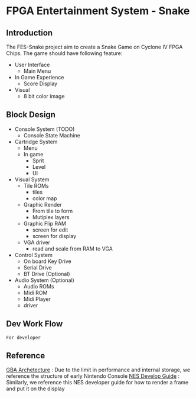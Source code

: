# FPGA Entertainment System - Snake
## Introduction
The FES-Snake project aim to create a Snake Game on Cyclone IV FPGA Chips. The game should have following feature:
+ User Interface
  + Main Menu
+ In Game Experience
  + Score Display
+ Visual
  + 8 bit color image

## Block Design
+ Console System (TODO)
  + Console State Machine
+ Cartridge System
  + Menu
  + In game
      + Sprit
      + Level
      + UI
+ Visual System
  + Tile ROMs
    + tiles
    + color map
  + Graphic Render
    + From tile to form
    + Mutiplex layers
  + Graphic Flip RAM
    + screen for edit
    + screen for display
  + VGA driver
    + read and scale from RAM to VGA
+ Control System
  + On board Key Drive
  + Serial Drive
  + BT Drive (Optional)
+ Audio System (Optional)
  + Audio ROMs
  + Midi ROM
  + Midi Player
  + driver

## Dev Work Flow
    For developer
## Reference
[GBA Archetecture](https://www.copetti.org/writings/consoles/game-boy-advance/) : Due to the limit in performance and internal storage, we reference the structure of early Nintendo Console 
[NES Develop Guide](https://www.nesdev.org/NES%20emulator%20development%20guide.txt) : Similarly, we reference this NES developer guide for how to render a frame and put it on the display